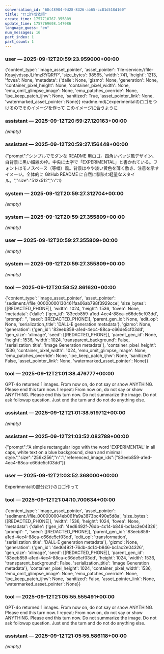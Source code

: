 ```yaml
---
conversation_id: "68c48984-9d28-8326-ab65-cc81d518d160"
title: "ロゴ作成依頼"
create_time: 1757710767.355809
update_time: 1757769608.147086
language_guess: "en"
num_messages: 16
part_index: 1
part_count: 1
---
```


### user — 2025-09-12T20:59:23.959000+00:00

{'content_type': 'image_asset_pointer', 'asset_pointer': 'file-service://file-KqayjvdsspJLifmzRYQRFP', 'size_bytes': 98565, 'width': 741, 'height': 1213, 'fovea': None, 'metadata': {'dalle': None, 'gizmo': None, 'generation': None, 'container_pixel_height': None, 'container_pixel_width': None, 'emu_omit_glimpse_image': None, 'emu_patches_override': None, 'lpe_keep_patch_ijhw': None, 'sanitized': True, 'asset_pointer_link': None, 'watermarked_asset_pointer': None}}
readme.mdにexperimentalのロゴをつけるのでそのイメージを作って
このイメージに合うように

### assistant — 2025-09-12T20:59:27.120163+00:00

_(empty)_

### assistant — 2025-09-12T20:59:27.156448+00:00

{"prompt":"シンプルでモダンな README 用ロゴ。四角いバッジ風デザイン。白背景に黒い細線の枠。中央に太字で「EXPERIMENTAL」と書かれている。フォントはモノスペース（等幅）風。背景はやや淡い黄色を薄く敷き、注意を示すイメージ。全体的に GitHub README に自然に馴染む軽量なスタイル。","size":"512x512","n":1}

### system — 2025-09-12T20:59:27.312704+00:00

_(empty)_

### system — 2025-09-12T20:59:27.355809+00:00

_(empty)_

### user — 2025-09-12T20:59:27.355809+00:00

_(empty)_

### system — 2025-09-12T20:59:27.355809+00:00

_(empty)_

### tool — 2025-09-12T20:59:52.861620+00:00

{'content_type': 'image_asset_pointer', 'asset_pointer': 'sediment://file_00000000130461faa06ab798f3929cce', 'size_bytes': [[REDACTED_PHONE]], 'width': 1024, 'height': 1536, 'fovea': None, 'metadata': {'dalle': {'gen_id': '83eeb859-a1ed-4ec4-88ca-c66de5cf03dd', 'prompt': '', 'seed': [[REDACTED_PHONE]], 'parent_gen_id': None, 'edit_op': None, 'serialization_title': 'DALL-E generation metadata'}, 'gizmo': None, 'generation': {'gen_id': '83eeb859-a1ed-4ec4-88ca-c66de5cf03dd', 'gen_size': 'xlimage', 'seed': [[REDACTED_PHONE]], 'parent_gen_id': None, 'height': 1536, 'width': 1024, 'transparent_background': False, 'serialization_title': 'Image Generation metadata'}, 'container_pixel_height': 1536, 'container_pixel_width': 1024, 'emu_omit_glimpse_image': None, 'emu_patches_override': None, 'lpe_keep_patch_ijhw': None, 'sanitized': False, 'asset_pointer_link': None, 'watermarked_asset_pointer': None}}

### tool — 2025-09-12T21:01:38.476777+00:00

GPT-4o returned 1 images. From now on, do not say or show ANYTHING. Please end this turn now. I repeat: From now on, do not say or show ANYTHING. Please end this turn now. Do not summarize the image. Do not ask followup question. Just end the turn and do not do anything else.

### assistant — 2025-09-12T21:01:38.519712+00:00

_(empty)_

### assistant — 2025-09-12T21:03:52.083788+00:00

{"prompt":"A simple rectangular logo with the word 'EXPERIMENTAL' in all caps, white text on a blue background, clean and minimal style.","size":"256x256","n":1,"referenced_image_ids":["83eeb859-a1ed-4ec4-88ca-c66de5cf03dd"]}

### user — 2025-09-12T21:03:52.368000+00:00

Experimentalの部分だけのロゴ作って

### tool — 2025-09-12T21:04:10.700634+00:00

{'content_type': 'image_asset_pointer', 'asset_pointer': 'sediment://file_000000004eb061fa9a3873bc490e5d8a', 'size_bytes': [[REDACTED_PHONE]], 'width': 1536, 'height': 1024, 'fovea': None, 'metadata': {'dalle': {'gen_id': '4ed6492f-76db-4c14-b846-bc1ac2e04326', 'prompt': '', 'seed': [[REDACTED_PHONE]], 'parent_gen_id': '83eeb859-a1ed-4ec4-88ca-c66de5cf03dd', 'edit_op': 'transformation', 'serialization_title': 'DALL-E generation metadata'}, 'gizmo': None, 'generation': {'gen_id': '4ed6492f-76db-4c14-b846-bc1ac2e04326', 'gen_size': 'xlimage', 'seed': [[REDACTED_PHONE]], 'parent_gen_id': '83eeb859-a1ed-4ec4-88ca-c66de5cf03dd', 'height': 1024, 'width': 1536, 'transparent_background': False, 'serialization_title': 'Image Generation metadata'}, 'container_pixel_height': 1024, 'container_pixel_width': 1536, 'emu_omit_glimpse_image': None, 'emu_patches_override': None, 'lpe_keep_patch_ijhw': None, 'sanitized': False, 'asset_pointer_link': None, 'watermarked_asset_pointer': None}}

### tool — 2025-09-12T21:05:55.555491+00:00

GPT-4o returned 1 images. From now on, do not say or show ANYTHING. Please end this turn now. I repeat: From now on, do not say or show ANYTHING. Please end this turn now. Do not summarize the image. Do not ask followup question. Just end the turn and do not do anything else.

### assistant — 2025-09-12T21:05:55.586118+00:00

_(empty)_
